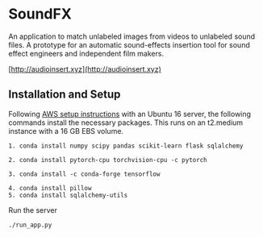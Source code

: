 # SoundFX

An application to match unlabeled images from videos to unlabeled sound files. A prototype for an automatic sound-effects insertion tool for sound effect engineers and independent film makers. 

[http://audioinsert.xyz](http://audioinsert.xyz)

## Installation and Setup

Following [AWS setup instructions](https://docs.google.com/presentation/d/1EjBfDnIauu9L5LIH_79XqIWkWfCeB1AA99Q7rD75W_I/edit#slide=id.p) with an Ubuntu 16 server, the following commands install the necessary packages. This runs on an t2.medium instance with a 16 GB EBS volume.

```
1. conda install numpy scipy pandas scikit-learn flask sqlalchemy

2. conda install pytorch-cpu torchvision-cpu -c pytorch

3. conda install -c conda-forge tensorflow

4. conda install pillow
5. conda install sqlalchemy-utils
```

Run the server

```
./run_app.py
```



